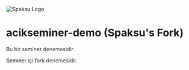 ![Spaksu Logo](https://www.spaksu.com/wp-content/uploads/2017/11/spaksulogoblognormal.png)

# acikseminer-demo (Spaksu's Fork)

Bu bir seminer denemesidir. 

Seminer içi fork denemesidir.


